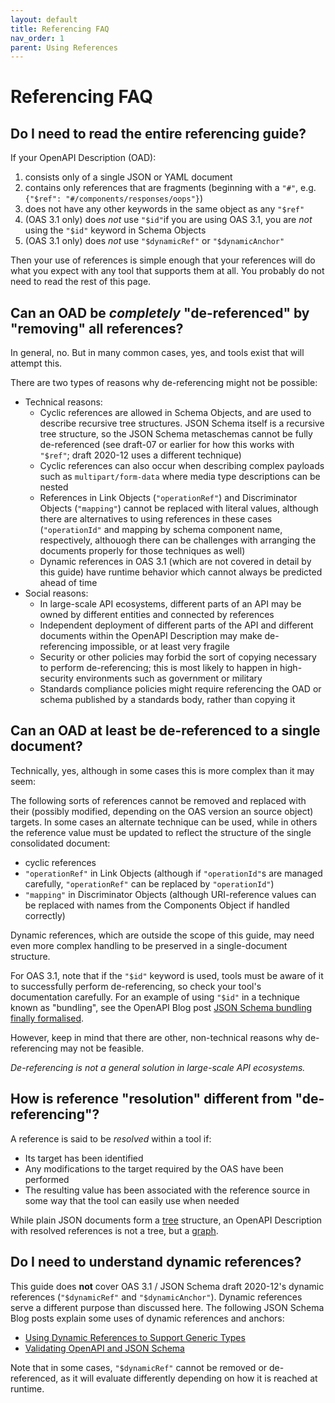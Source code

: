 ```yaml
---
layout: default
title: Referencing FAQ
nav_order: 1
parent: Using References
---
```


# Referencing FAQ

## Do I need to read the entire referencing guide?

If your OpenAPI Description (OAD):

1. consists only of a single JSON or YAML document
1. contains only references that are fragments (beginning with a `"#"`, e.g. `{"$ref": "#/components/responses/oops"}`)
1. does not have any other keywords in the same object as any `"$ref"`
1. (OAS 3.1 only) does *not* use `"$id"`if you are using OAS 3.1, you are  *not* using the `"$id"` keyword in Schema Objects
1. (OAS 3.1 only) does *not* use `"$dynamicRef"` or `"$dynamicAnchor"`

Then your use of references is simple enough that your references will do what you expect with any tool that supports them at all.  You probably do not need to read the rest of this page.

## Can an OAD be *completely* "de-referenced" by "removing" all references?

In general, no.  But in many common cases, yes, and tools exist that will attempt this.

There are two types of reasons why de-referencing might not be possible:

* Technical reasons:
   * Cyclic references are allowed in Schema Objects, and are used to describe recursive tree structures.  JSON Schema itself is a recursive tree structure, so the JSON Schema metaschemas cannot be fully de-referenced (see draft-07 or earlier for how this works with `"$ref"`; draft 2020-12 uses a different technique)
   * Cyclic references can also occur when describing complex payloads such as `multipart/form-data` where media type descriptions can be nested
   * References in Link Objects (`"operationRef"`) and Discriminator Objects (`"mapping"`) cannot be replaced with literal values, although there are alternatives to using references in these cases (`"operationId"` and mapping by schema component name, respectively, althouogh there can be challenges with arranging the documents properly for those techniques as well)
   * Dynamic references in OAS 3.1 (which are not covered in detail by this guide) have runtime behavior which cannot always be predicted ahead of time
* Social reasons:
   * In large-scale API ecosystems, different parts of an API may be owned by different entities and connected by references
   * Independent deployment of different parts of the API and different documents within the OpenAPI Description may make de-referencing impossible, or at least very fragile
   * Security or other policies may forbid the sort of copying necessary to perform de-referencing; this is most likely to happen in high-security environments such as government or military
   * Standards compliance policies might require referencing the OAD or schema published by a standards body, rather than copying it

## Can an OAD at least be de-referenced to a single document?

Technically, yes, although in some cases this is more complex than it may seem:

The following sorts of references cannot be removed and replaced with their (possibly modified, depending on the OAS version an source object) targets.  In some cases an alternate technique can be used, while in others the reference value must be updated to reflect the structure of the single consolidated document:

* cyclic references
* `"operationRef"` in Link Objects (although if `"operationId"`s are managed carefully, `"operationRef"` can be replaced by `"operationId"`)
* `"mapping"` in Discriminator Objects (although URI-reference values can be replaced with names from the Components Object if handled correctly)

Dynamic references, which are outside the scope of this guide, may need even more complex handling to be preserved in a single-document structure.

For OAS 3.1, note that if the `"$id"` keyword is used, tools must be aware of it to successfully perform de-referencing, so check your tool's documentation carefully.  For an example of using `"$id"` in a technique known as "bundling", see the OpenAPI Blog post [JSON Schema bundling finally formalised](https://www.openapis.org/blog/2021/08/23/json-schema-bundling-finally-formalised).

However, keep in mind that there are other, non-technical reasons why de-referencing may not be feasible.

*De-referencing is not a general solution in large-scale API ecosystems.*

## How is reference "resolution" different from "de-referencing"?

A reference is said to be *resolved* within a tool if:

* Its target has been identified
* Any modifications to the target required by the OAS have been performed
* The resulting value has been associated with the reference source in some way that the tool can easily use when needed

While plain JSON documents form a [tree](https://en.wikipedia.org/wiki/Tree_%28data_structure%29) structure, an OpenAPI Description with resolved references is not a tree, but a [graph](https://en.wikipedia.org/wiki/Graph_%28abstract_data_type%29).

## Do I need to understand dynamic references?

This guide does **not** cover OAS 3.1 / JSON Schema draft 2020-12's dynamic references (`"$dynamicRef"` and `"$dynamicAnchor"`).  Dynamic references serve a different purpose than  discussed here.  The following JSON Schema Blog posts explain some uses of dynamic references and anchors:

* [Using Dynamic References to Support Generic Types](https://json-schema.org/blog/posts/dynamicref-and-generics#using-dynamic-references-to-support-generic-types)
* [Validating OpenAPI and JSON Schema](https://json-schema.org/blog/posts/validating-openapi-and-json-schema)

Note that in some cases, `"$dynamicRef"` cannot be removed or de-referenced, as it will evaluate differently depending on how it is reached at runtime.
